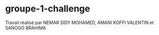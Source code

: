 # groupe-1-challenge
Travail réalisé par NEMAR SIDY MOHAMED, AMANI KOFFI VALENTIN et SANOGO BRAHIMA
